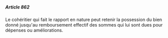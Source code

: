 ##### Article 862

Le cohéritier qui fait le rapport en nature peut retenir la possession du bien donné jusqu'au remboursement effectif des sommes qui lui sont dues pour dépenses ou améliorations.

